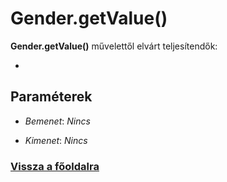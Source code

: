 


# Gender.getValue()
**Gender.getValue()** művelettől elvárt teljesítendők:

- 

##  Paraméterek
- *Bemenet*:
*Nincs*

- *Kimenet*:
*Nincs*








###  [Vissza a főoldalra](./../../../../../index.md)
